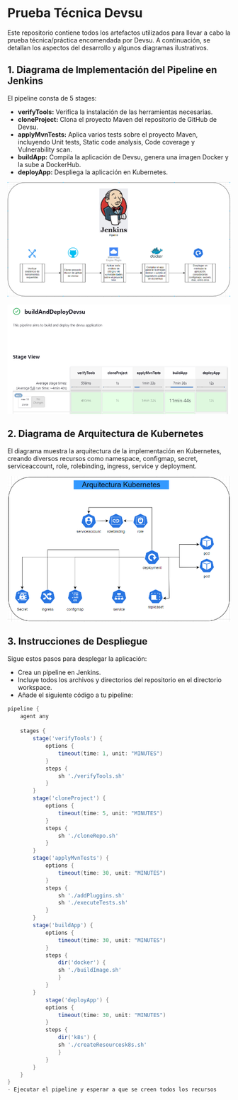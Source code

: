 # Prueba Técnica Devsu

Este repositorio contiene todos los artefactos utilizados para llevar a cabo la prueba técnica/práctica encomendada por Devsu. A continuación, se detallan los aspectos del desarrollo y algunos diagramas ilustrativos.

## 1. Diagrama de Implementación del Pipeline en Jenkins

El pipeline consta de 5 stages:

- **verifyTools:** Verifica la instalación de las herramientas necesarias.
- **cloneProject:** Clona el proyecto Maven del repositorio de GitHub de Devsu.
- **applyMvnTests:** Aplica varios tests sobre el proyecto Maven, incluyendo Unit tests, Static code analysis, Code coverage y Vulnerability scan.
- **buildApp:** Compila la aplicación de Devsu, genera una imagen Docker y la sube a DockerHub.
- **deployApp:** Despliega la aplicación en Kubernetes.

![Diagrama del Pipeline en Jenkins](diagramaPipelineJenkins.png)

![Stages del Pipeline en Jenkins](stagesPipelineJenkins.png)

## 2. Diagrama de Arquitectura de Kubernetes

El diagrama muestra la arquitectura de la implementación en Kubernetes, creando diversos recursos como namespace, configmap, secret, serviceaccount, role, rolebinding, ingress, service y deployment.

![Diagrama de Arquitectura de Kubernetes](ArquitecturaKubernetes.png)

## 3. Instrucciones de Despliegue

Sigue estos pasos para desplegar la aplicación:

- Crea un pipeline en Jenkins.
- Incluye todos los archivos y directorios del repositorio en el directorio workspace.
- Añade el siguiente código a tu pipeline:

```groovy
pipeline {
    agent any

    stages {
        stage('verifyTools') {
            options {
                timeout(time: 1, unit: "MINUTES")
            }
            steps {
                sh './verifyTools.sh'
            }
        }
        stage('cloneProject') {
            options {
                timeout(time: 5, unit: "MINUTES")
            }
            steps {
                sh './cloneRepo.sh'
            }
        }
        stage('applyMvnTests') {
            options {
                timeout(time: 30, unit: "MINUTES")
            }
            steps {
                sh './addPluggins.sh'
                sh './executeTests.sh'
            }
        }
        stage('buildApp') {
            options {
                timeout(time: 30, unit: "MINUTES")
            }
            steps {
                dir('docker') {
                sh './buildImage.sh'
                }
            }
        }
            stage('deployApp') {
            options {
                timeout(time: 30, unit: "MINUTES")
            }
            steps {
                dir('k8s') {
                sh './createResourcesk8s.sh'
                }
            }
        }
    }
}
- Ejecutar el pipeline y esperar a que se creen todos los recursos
